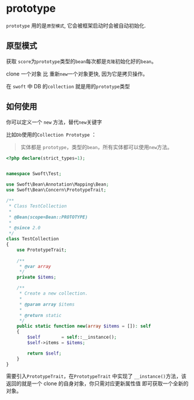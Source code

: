 # prototype

`prototype` 用的是`原型模式`, 它会被框架启动时会被自动初始化.

## 原型模式
获取 `score`为`prototype`类型的`bean`每次都是`克隆`初始化好的`bean`。

clone 一个对象 比 重新`new`一个对象更快, 因为它是拷贝操作。 

在 `swoft` 中 DB 的`collection` 就是用的`prototype`类型

## 如何使用

你可以定义一个 `new` 方法，替代`new`关键字

比如`Db`使用的`Collection Prototype` ：

> 实体都是 `prototype`，类型的`bean`，所有实体都可以使用`new`方法。

```php
<?php declare(strict_types=1);


namespace Swoft\Test;

use Swoft\Bean\Annotation\Mapping\Bean;
use Swoft\Bean\Concern\PrototypeTrait;

/**
 * Class TestCollection
 *
 * @Bean(scope=Bean::PROTOTYPE)
 *
 * @since 2.0
 */
class TestCollection
{
    use PrototypeTrait;
    
    /**
     * @var array
     */
    private $items;

    /**
     * Create a new collection.
     *
     * @param array $items
     *
     * @return static
     */
    public static function new(array $items = []): self
    {
        $self        = self::__instance();
        $self->items = $items;

        return $self;
    }
}
```

需要引入`PrototypeTrait`，在`PrototypeTrait` 中实现了 `__instance()`方法，该返回的就是一个 clone 的自身对象，你只需对应更新属性值 即可获取一个全新的对象。
